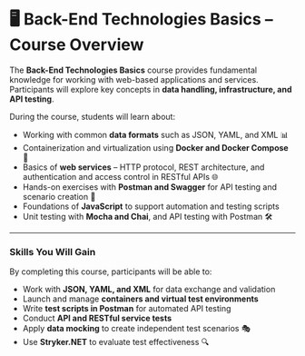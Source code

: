 # 🖥️ Back-End Technologies Basics – Course Overview

The **Back-End Technologies Basics** course provides fundamental knowledge for working with web-based applications and services. Participants will explore key concepts in **data handling, infrastructure, and API testing**.  

During the course, students will learn about:  
- Working with common **data formats** such as JSON, YAML, and XML 📊  
- Containerization and virtualization using **Docker and Docker Compose** 🐳  
- Basics of **web services** – HTTP protocol, REST architecture, and authentication and access control in RESTful APIs 🌐  
- Hands-on exercises with **Postman and Swagger** for API testing and scenario creation 📝  
- Foundations of **JavaScript** to support automation and testing scripts  
- Unit testing with **Mocha and Chai**, and API testing with Postman 🛠️  

---

### Skills You Will Gain

By completing this course, participants will be able to:  

- Work with **JSON, YAML, and XML** for data exchange and validation  
- Launch and manage **containers and virtual test environments**  
- Write **test scripts in Postman** for automated API testing  
- Conduct **API and RESTful service tests**  
- Apply **data mocking** to create independent test scenarios 🎭  
- Use **Stryker.NET** to evaluate test effectiveness 🔍  

